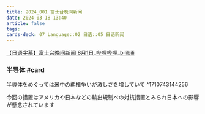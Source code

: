```yaml
---
title: 2024_001 富士台晚间新闻
date: 2024-03-18 13:40
article: false
tags: 
cards-deck: 07 Language::02 日语::05 日语新闻
---
```


[【日语字幕】富士台晚间新闻 8月1日\_哔哩哔哩\_bilibili](https://www.bilibili.com/video/BV1vx4y1X7VU/?spm_id_from=333.1007.0.0&vd_source=338635871bb18ae304690456cef4e012)

### 半导体 #card

半導体をめぐっては米中の覇権争いが激しさを増していて [](https://www.bilibili.com/video/BV1vx4y1X7VU?t=213.6)
^1710743144256

今回の措置はアメリカや日本などの輸出規制べの対抗措置とみられ日本への影響が懸念されています
